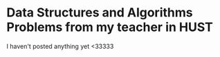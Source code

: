 # Data Structures and Algorithms Problems from my teacher in HUST

I haven't posted anything yet <33333
